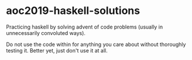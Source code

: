 # aoc2019-haskell-solutions

Practicing haskell by solving advent of code problems (usually in unnecessarily
convoluted ways).

Do not use the code within for anything you care about without thoroughly
testing it. Better yet, just don't use it at all.
